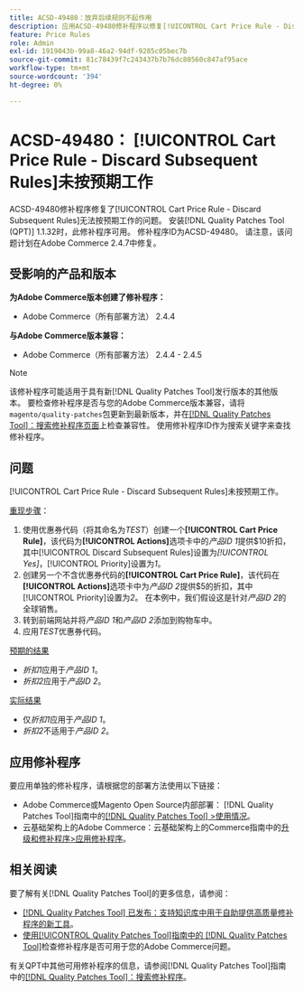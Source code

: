 ```yaml
---
title: ACSD-49480：放弃后续规则不起作用
description: 应用ACSD-49480修补程序以修复[!UICONTROL Cart Price Rule - Discard Subsequent Rules]无法按预期工作的Adobe Commerce问题。
feature: Price Rules
role: Admin
exl-id: 1919043b-99a8-46a2-94df-9285c05bec7b
source-git-commit: 81c78439f7c243437b7b76dc80560c847af95ace
workflow-type: tm+mt
source-wordcount: '394'
ht-degree: 0%

---
```


# ACSD-49480： [!UICONTROL Cart Price Rule - Discard Subsequent Rules]未按预期工作

ACSD-49480修补程序修复了[!UICONTROL Cart Price Rule - Discard Subsequent Rules]无法按预期工作的问题。 安装[!DNL Quality Patches Tool (QPT)] 1.1.32时，此修补程序可用。 修补程序ID为ACSD-49480。 请注意，该问题计划在Adobe Commerce 2.4.7中修复。

## 受影响的产品和版本

**为Adobe Commerce版本创建了修补程序：**

* Adobe Commerce（所有部署方法） 2.4.4

**与Adobe Commerce版本兼容：**

* Adobe Commerce（所有部署方法） 2.4.4 - 2.4.5

>[!NOTE]
>
>该修补程序可能适用于具有新[!DNL Quality Patches Tool]发行版本的其他版本。 要检查修补程序是否与您的Adobe Commerce版本兼容，请将`magento/quality-patches`包更新到最新版本，并在[[!DNL Quality Patches Tool]：搜索修补程序页面](https://experienceleague.adobe.com/tools/commerce-quality-patches/index.html)上检查兼容性。 使用修补程序ID作为搜索关键字来查找修补程序。

## 问题

[!UICONTROL Cart Price Rule - Discard Subsequent Rules]未按预期工作。

<u>重现步骤</u>：

1. 使用优惠券代码（将其命名为&#x200B;*TEST*）创建一个&#x200B;**[!UICONTROL Cart Price Rule]**，该代码为&#x200B;**[!UICONTROL Actions]**&#x200B;选项卡中的&#x200B;*产品ID 1*&#x200B;提供$10折扣，其中[!UICONTROL Discard Subsequent Rules]设置为&#x200B;*[!UICONTROL Yes]*，[!UICONTROL Priority]设置为&#x200B;*1*。
1. 创建另一个不含优惠券代码的&#x200B;**[!UICONTROL Cart Price Rule]**，该代码在&#x200B;**[!UICONTROL Actions]**&#x200B;选项卡中为&#x200B;*产品ID 2*&#x200B;提供$5的折扣，其中[!UICONTROL Priority]设置为&#x200B;*2*。 在本例中，我们假设这是针对&#x200B;*产品ID 2*&#x200B;的全球销售。
1. 转到前端网站并将&#x200B;*产品ID 1*&#x200B;和&#x200B;*产品ID 2*&#x200B;添加到购物车中。
1. 应用&#x200B;*TEST*&#x200B;优惠券代码。

<u>预期的结果</u>

* *折扣1*&#x200B;应用于&#x200B;*产品ID 1*。
* *折扣2*&#x200B;应用于&#x200B;*产品ID 2*。

<u>实际结果</u>

* 仅&#x200B;*折扣1*&#x200B;应用于&#x200B;*产品ID 1*。
* *折扣2*&#x200B;不适用于&#x200B;*产品ID 2*。

## 应用修补程序

要应用单独的修补程序，请根据您的部署方法使用以下链接：

* Adobe Commerce或Magento Open Source内部部署： [!DNL Quality Patches Tool]指南中的[[!DNL Quality Patches Tool] >使用情况](/help/tools/quality-patches-tool/usage.md)。
* 云基础架构上的Adobe Commerce：云基础架构上的Commerce指南中的[升级和修补程序>应用修补程序](https://experienceleague.adobe.com/docs/commerce-cloud-service/user-guide/develop/upgrade/apply-patches.html)。

## 相关阅读

要了解有关[!DNL Quality Patches Tool]的更多信息，请参阅：

* [[!DNL Quality Patches Tool] 已发布：支持知识库中用于自助提供高质量修补程序的新工具](https://experienceleague.adobe.com/en/docs/commerce-knowledge-base/kb/announcements/commerce-announcements/magento-quality-patches-released-new-tool-to-self-serve-quality-patches)。
* [使用[!UICONTROL Quality Patches Tool]指南中的 [!DNL Quality Patches Tool]](/help/tools/quality-patches-tool/patches-available-in-qpt/check-patch-for-magento-issue-with-magento-quality-patches.md)检查修补程序是否可用于您的Adobe Commerce问题。


有关QPT中其他可用修补程序的信息，请参阅[!DNL Quality Patches Tool]指南中的[[!DNL Quality Patches Tool]：搜索修补程序](https://experienceleague.adobe.com/tools/commerce-quality-patches/index.html)。
